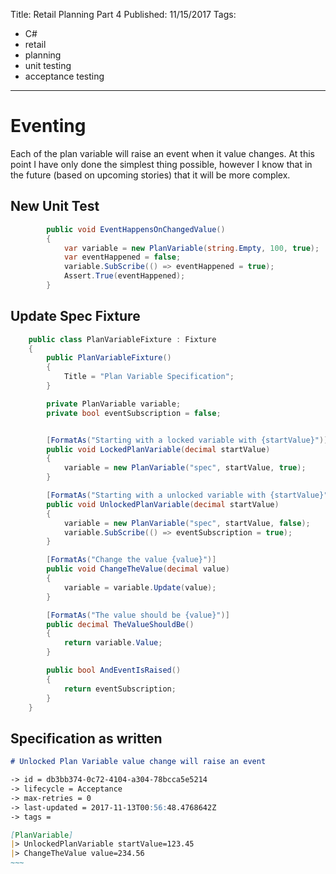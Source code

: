 Title: Retail Planning Part 4
Published: 11/15/2017
Tags: 
  - C#
  - retail
  - planning
  - unit testing
  - acceptance testing
---
# Eventing
Each of the plan variable will raise an event when it value changes. At this point I have only done the simplest thing possible, however I know that in the future (based on upcoming stories) that it will be more complex.

## New Unit Test
```csharp
        public void EventHappensOnChangedValue()
        {
            var variable = new PlanVariable(string.Empty, 100, true);
            var eventHappened = false;
            variable.SubScribe(() => eventHappened = true);
            Assert.True(eventHappened);
        }
```

## Update Spec Fixture
```csharp
    public class PlanVariableFixture : Fixture
    {
        public PlanVariableFixture()
        {
            Title = "Plan Variable Specification";
        }

        private PlanVariable variable;
        private bool eventSubscription = false;


        [FormatAs("Starting with a locked variable with {startValue}")]
        public void LockedPlanVariable(decimal startValue)
        {
            variable = new PlanVariable("spec", startValue, true);
        }

        [FormatAs("Starting with a unlocked variable with {startValue}")]
        public void UnlockedPlanVariable(decimal startValue)
        {
            variable = new PlanVariable("spec", startValue, false);
            variable.SubScribe(() => eventSubscription = true);
        }

        [FormatAs("Change the value {value}")]
        public void ChangeTheValue(decimal value)
        {
            variable = variable.Update(value);
        }

        [FormatAs("The value should be {value}")]
        public decimal TheValueShouldBe()
        {
            return variable.Value;
        }

        public bool AndEventIsRaised()
        {
            return eventSubscription;
        }
    }
```

## Specification as written
```md
# Unlocked Plan Variable value change will raise an event

-> id = db3bb374-0c72-4104-a304-78bcca5e5214
-> lifecycle = Acceptance
-> max-retries = 0
-> last-updated = 2017-11-13T00:56:48.4768642Z
-> tags = 

[PlanVariable]
|> UnlockedPlanVariable startValue=123.45
|> ChangeTheValue value=234.56
~~~
```
